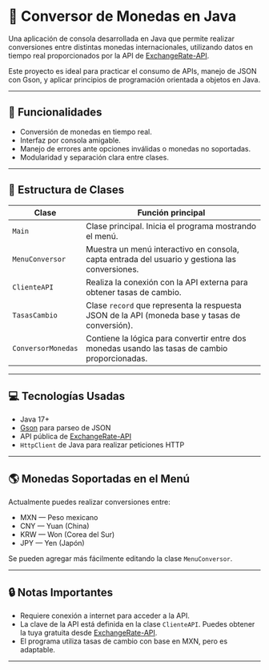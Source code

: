 # 💱 Conversor de Monedas en Java

Una aplicación de consola desarrollada en Java que permite realizar conversiones entre distintas monedas internacionales, utilizando datos en tiempo real proporcionados por la API de [ExchangeRate-API](https://www.exchangerate-api.com).

Este proyecto es ideal para practicar el consumo de APIs, manejo de JSON con Gson, y aplicar principios de programación orientada a objetos en Java.

---

## 📌 Funcionalidades

- Conversión de monedas en tiempo real.
- Interfaz por consola amigable.
- Manejo de errores ante opciones inválidas o monedas no soportadas.
- Modularidad y separación clara entre clases.

---

## 🧱 Estructura de Clases

| Clase              | Función principal |
|--------------------|-------------------|
| `Main`             | Clase principal. Inicia el programa mostrando el menú. |
| `MenuConversor`    | Muestra un menú interactivo en consola, capta entrada del usuario y gestiona las conversiones. |
| `ClienteAPI`       | Realiza la conexión con la API externa para obtener tasas de cambio. |
| `TasasCambio`      | Clase `record` que representa la respuesta JSON de la API (moneda base y tasas de conversión). |
| `ConversorMonedas` | Contiene la lógica para convertir entre dos monedas usando las tasas de cambio proporcionadas. |

---

## 💻 Tecnologías Usadas

- Java 17+
- [Gson](https://github.com/google/gson) para parseo de JSON
- API pública de [ExchangeRate-API](https://www.exchangerate-api.com)
- `HttpClient` de Java para realizar peticiones HTTP

---

## 🌎 Monedas Soportadas en el Menú

Actualmente puedes realizar conversiones entre:

- MXN — Peso mexicano
- CNY — Yuan (China)
- KRW — Won (Corea del Sur)
- JPY — Yen (Japón)

Se pueden agregar más fácilmente editando la clase `MenuConversor`.

---

## 🔒 Notas Importantes

- Requiere conexión a internet para acceder a la API.
- La clave de la API está definida en la clase `ClienteAPI`. Puedes obtener la tuya gratuita desde [ExchangeRate-API](https://www.exchangerate-api.com/).
- El programa utiliza tasas de cambio con base en MXN, pero es adaptable.

---


